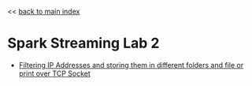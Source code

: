 << [back to main index](../README.md)

Spark Streaming Lab 2
======

* [Filtering IP Addresses and storing them in different folders and file or print over TCP Socket](lab2.md)

